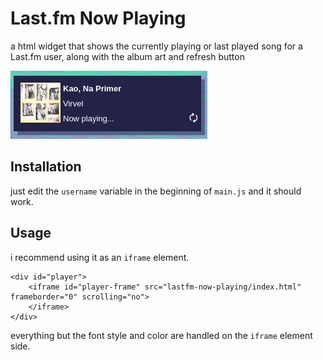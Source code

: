 # Last.fm Now Playing

a html widget that shows the currently playing or last played song for a Last.fm user, along with the album art and refresh button

![widget](widget.png)

## Installation
just edit the `username` variable in the beginning of `main.js` and it should work.

## Usage
i recommend using it as an `iframe` element.

```
<div id="player">
    <iframe id="player-frame" src="lastfm-now-playing/index.html" frameborder="0" scrolling="no">
    </iframe>
</div>
```

everything but the font style and color are handled on the `iframe` element side.
